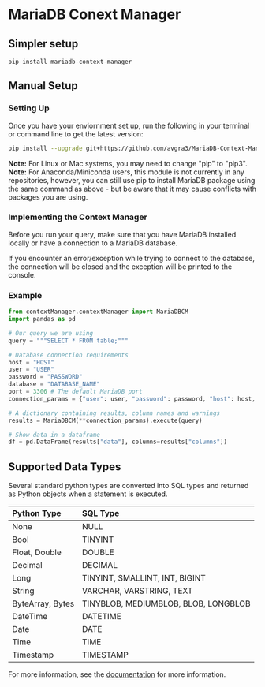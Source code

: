 # MariaDB Conext Manager
## Simpler setup

```pip install mariadb-context-manager```


## Manual Setup
### Setting Up

Once you have your enviornment set up, run the following in your terminal or command line to get the latest version:

```bash
pip install --upgrade git+https://github.com/avgra3/MariaDB-Context-Manager.git
```

__Note:__ For Linux or Mac systems, you may need to change "pip" to "pip3".
__Note:__ For Anaconda/Miniconda users, this module is not currently in any repositories, however, you can still use pip to install MariaDB package using the same command as above - but be aware that it may cause conflicts with packages you are using.

### Implementing the Context Manager

Before you run your query, make sure that you have MariaDB installed locally or have a connection to a MariaDB database.

If you encounter an error/exception while trying to connect to the database, the connection will be closed and the exception will be printed to the console.

### Example

```python
from contextManager.contextManager import MariaDBCM
import pandas as pd

# Our query we are using
query = """SELECT * FROM table;"""

# Database connection requirements
host = "HOST"
user = "USER"
password = "PASSWORD"
database = "DATABASE_NAME"
port = 3306 # The default MariaDB port
connection_params = {"user": user, "password": password, "host": host, "port": 3306, "database": database}

# A dictionary containing results, column names and warnings
results = MariaDBCM(**connection_params).execute(query)

# Show data in a dataframe
df = pd.DataFrame(results["data"], columns=results["columns"])
```

## Supported Data Types

Several standard python types are converted into SQL types and returned as Python objects when a statement is executed.

| Python Type | SQL Type |
|:--- | :--- |
| None | NULL |
| Bool | TINYINT |
| Float, Double | DOUBLE |
| Decimal | DECIMAL |
| Long | TINYINT, SMALLINT, INT, BIGINT |
| String | VARCHAR, VARSTRING, TEXT |
| ByteArray, Bytes | TINYBLOB, MEDIUMBLOB, BLOB, LONGBLOB |
| DateTime | DATETIME |
| Date | DATE |
| Time | TIME |
| Timestamp | TIMESTAMP |

For more information, see the [documentation](https://mariadb-corporation.github.io/mariadb-connector-python/usage.html) for more information.
